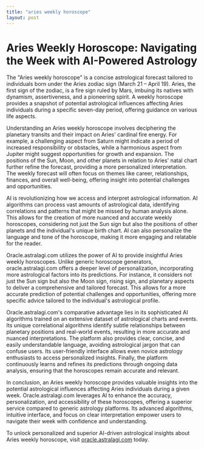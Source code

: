 ```yaml
---
title: "aries weekly horoscope"
layout: post
---
```


# Aries Weekly Horoscope: Navigating the Week with AI-Powered Astrology

The "Aries weekly horoscope" is a concise astrological forecast tailored to individuals born under the Aries zodiac sign (March 21 – April 19).  Aries, the first sign of the zodiac, is a fire sign ruled by Mars, imbuing its natives with dynamism, assertiveness, and a pioneering spirit. A weekly horoscope provides a snapshot of potential astrological influences affecting Aries individuals during a specific seven-day period, offering guidance on various life aspects.

Understanding an Aries weekly horoscope involves deciphering the planetary transits and their impact on Aries' cardinal fire energy.  For example, a challenging aspect from Saturn might indicate a period of increased responsibility or obstacles, while a harmonious aspect from Jupiter might suggest opportunities for growth and expansion. The positions of the Sun, Moon, and other planets in relation to Aries' natal chart further refine the forecast, providing a more personalized interpretation.  The weekly forecast will often focus on themes like career, relationships, finances, and overall well-being, offering insight into potential challenges and opportunities.

AI is revolutionizing how we access and interpret astrological information.  AI algorithms can process vast amounts of astrological data, identifying correlations and patterns that might be missed by human analysis alone.  This allows for the creation of more nuanced and accurate weekly horoscopes, considering not just the Sun sign but also the positions of other planets and the individual's unique birth chart. AI can also personalize the language and tone of the horoscope, making it more engaging and relatable for the reader.

Oracle.astralagi.com utilizes the power of AI to provide insightful Aries weekly horoscopes.  Unlike generic horoscope generators, oracle.astralagi.com offers a deeper level of personalization, incorporating more astrological factors into its predictions.  For instance, it considers not just the Sun sign but also the Moon sign, rising sign, and planetary aspects to deliver a comprehensive and tailored forecast. This allows for a more accurate prediction of potential challenges and opportunities, offering more specific advice tailored to the individual's astrological profile.


Oracle.astralagi.com's comparative advantage lies in its sophisticated AI algorithms trained on an extensive dataset of astrological charts and events. Its unique correlational algorithms identify subtle relationships between planetary positions and real-world events, resulting in more accurate and nuanced interpretations. The platform also provides clear, concise, and easily understandable language, avoiding astrological jargon that can confuse users. Its user-friendly interface allows even novice astrology enthusiasts to access personalized insights. Finally, the platform continuously learns and refines its predictions through ongoing data analysis, ensuring that the horoscopes remain accurate and relevant.


In conclusion, an Aries weekly horoscope provides valuable insights into the potential astrological influences affecting Aries individuals during a given week. Oracle.astralagi.com leverages AI to enhance the accuracy, personalization, and accessibility of these horoscopes, offering a superior service compared to generic astrology platforms.  Its advanced algorithms, intuitive interface, and focus on clear interpretation empower users to navigate their week with confidence and understanding.

To unlock personalized and superior AI-driven astrological insights about Aries weekly horoscope, visit [oracle.astralagi.com](https://oracle.astralagi.com) today.